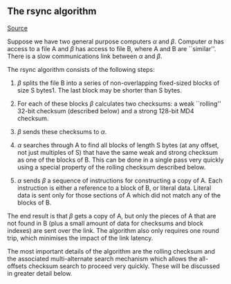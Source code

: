 ## The rsync algorithm 

[Source](https://rsync.samba.org/tech_report/node2.html)

Suppose we have two general purpose computers $\alpha$ and $\beta$. Computer $\alpha$ has access to a file A and $\beta$ has access to file B, where A and B are ``similar''. There is a slow communications link between $\alpha$ and $\beta$.

The rsync algorithm consists of the following steps:

1. $\beta$ splits the file B into a series of non-overlapping fixed-sized blocks of size S bytes1. The last block may be shorter than S bytes.

2. For each of these blocks $\beta$ calculates two checksums: a weak ``rolling'' 32-bit checksum (described below) and a strong 128-bit MD4 checksum.

3. $\beta$ sends these checksums to $\alpha$.

4. $\alpha$ searches through A to find all blocks of length S bytes (at any offset, not just multiples of S) that have the same weak and strong checksum as one of the blocks of B. This can be done in a single pass very quickly using a special property of the rolling checksum described below.

5. $\alpha$ sends $\beta$ a sequence of instructions for constructing a copy of A. Each instruction is either a reference to a block of B, or literal data. Literal data is sent only for those sections of A which did not match any of the blocks of B.

The end result is that $\beta$ gets a copy of A, but only the pieces of A that are not found in B (plus a small amount of data for checksums and block indexes) are sent over the link. The algorithm also only requires one round trip, which minimises the impact of the link latency.

The most important details of the algorithm are the rolling checksum and the associated multi-alternate search mechanism which allows the all-offsets checksum search to proceed very quickly. These will be discussed in greater detail below.
